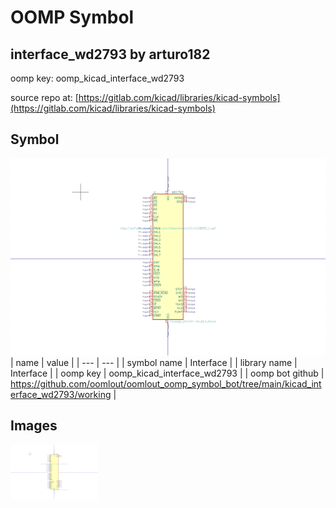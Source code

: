 # OOMP Symbol  
## interface_wd2793  by arturo182  
  
oomp key: oomp_kicad_interface_wd2793  
  
source repo at: [https://gitlab.com/kicad/libraries/kicad-symbols](https://gitlab.com/kicad/libraries/kicad-symbols)  
## Symbol  
  
[![working.png](working_600.png)](working.png)  
| name | value | 
| --- | --- | 
| symbol name | Interface | 
| library name | Interface | 
| oomp key | oomp_kicad_interface_wd2793 | 
| oomp bot github | https://github.com/oomlout/oomlout_oomp_symbol_bot/tree/main/kicad_interface_wd2793/working | 
## Images  
  
[![working.png](working_140.png)](working.png)  
